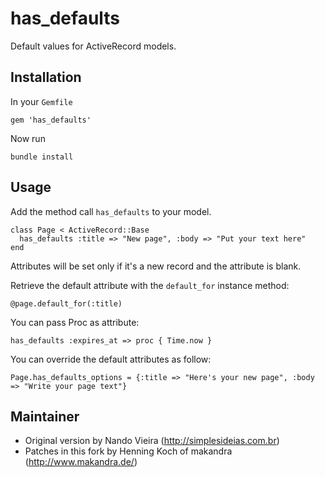 has_defaults
============

Default values for ActiveRecord models.

Installation
------------

In your `Gemfile`

    gem 'has_defaults'

Now run

    bundle install


Usage
-----

Add the method call `has_defaults` to your model.

	class Page < ActiveRecord::Base
	  has_defaults :title => "New page", :body => "Put your text here"
	end

Attributes will be set only if it's a new record and the attribute is blank.

Retrieve the default attribute with the `default_for` instance method:

	@page.default_for(:title)

You can pass Proc as attribute:

	has_defaults :expires_at => proc { Time.now }

You can override the default attributes as follow:

	Page.has_defaults_options = {:title => "Here's your new page", :body => "Write your page text"}


Maintainer
----------

* Original version by Nando Vieira (<http://simplesideias.com.br>)
* Patches in this fork by Henning Koch of makandra (<http://www.makandra.de/>)
